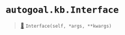 # `autogoal.kb.Interface`

> [📝](https://github.com/autogal/autogoal/blob/main/autogoal/kb/_data.py#L26)
> `Interface(self, *args, **kwargs)`

